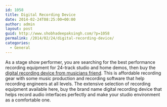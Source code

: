 ```yaml
---
id: 1058
title: Digital Recording Device
date: 2014-02-24T08:25:00+00:00
author: admin
layout: post
guid: http://www.shobhadeepaksingh.com/?p=1058
permalink: /2014/02/24/digital-recording-device/
categories:
  - General
---
```

As a stage show performer, you are searching for the best performance recording equipment for 24-track studio and home demos, then buy the [digital recording device from musicians friend](http://www.musiciansfriend.com/recording-gear). This is affordable recording gear with some music production and recording software that help recording engineers at all levels. The extensive selection of recording equipment available here, buy the brand name digital recording device that helps record audio interfaces perfectly and make your studio environment as a comfortable one.